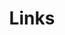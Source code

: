 ---
title: Links
links:
  - title: Misskey Sourcecode (Hoshisaki)
    description: Misskey Unofficeal Fork.
    website: https://github.com/Hoshisaki-H/misskey
    image: https://github.githubassets.com/images/modules/logos_page/GitHub-Mark.png
  - title: ほしさき～
    description: おいでやほしさき～
    website: https://mk.hoshisaki-h.com
    image: https://storage.hoshisaki-h.com/hoshisaki-files/3c684d84-44c3-4abe-9b83-8206e51c8d1c.webp
menu:
    main: 
        weight: -50
        params:
            icon: link

comments: false
---